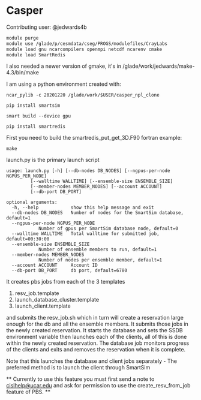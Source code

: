 # Casper

Contributing user: @jedwards4b

```bash
module purge
module use /glade/p/cesmdata/cseg/PROGS/modulefiles/CrayLabs
module load gnu ncarcompilers openmpi netcdf ncarenv cmake
module load SmartRedis
```

I also needed a newer version of gmake, it's in /glade/work/jedwards/make-4.3/bin/make

I am using a python environment created with:
```
ncar_pylib -c 20201220 /glade/work/$USER/casper_npl_clone
```

``pip install smartsim``

``smart build --device gpu``

``pip install smartredis``

First you need to build the smartredis_put_get_3D.F90 fortran example:
```
make
```

launch.py is the primary launch script
```
usage: launch.py [-h] [--db-nodes DB_NODES] [--ngpus-per-node NGPUS_PER_NODE]
		 [--walltime WALLTIME] [--ensemble-size ENSEMBLE_SIZE]
		 [--member-nodes MEMBER_NODES] [--account ACCOUNT]
		 [--db-port DB_PORT]

optional arguments:
  -h, --help            show this help message and exit
  --db-nodes DB_NODES   Number of nodes for the SmartSim database, default=1
  --ngpus-per-node NGPUS_PER_NODE
			Number of gpus per SmartSim database node, default=0
  --walltime WALLTIME   Total walltime for submitted job, default=00:30:00
  --ensemble-size ENSEMBLE_SIZE
			Number of ensemble members to run, default=1
  --member-nodes MEMBER_NODES
			Number of nodes per ensemble member, default=1
  --account ACCOUNT     Account ID
  --db-port DB_PORT     db port, default=6780
```
It creates pbs jobs from each of the 3 templates
1. resv_job.template
2. launch_database_cluster.template
3. launch_client.template

and submits the resv_job.sh which in turn will create a reservation large enough for the db and all the ensemble members.
It submits those jobs in the newly created reservation.  It starts the database and sets the SSDB environment variable
then launches each of the clients, all of this is done within the newly created reservation. The database job monitors progress of the clients and exits and removes the reservation when it is complete.

Note that this launches the database and client jobs separately - The preferred method is to launch the client through SmartSim

** Currently to use this feature you must first send a note to cislhelp@ucar.edu and ask for permission to use the
create_resv_from_job feature of PBS.  **
